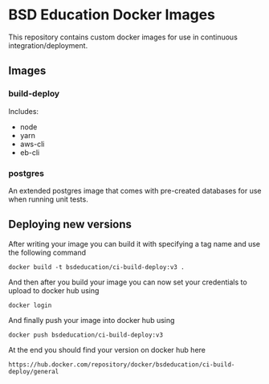 # BSD Education Docker Images

This repository contains custom docker images for use in continuous integration/deployment.

## Images

### build-deploy

Includes:
* node
* yarn
* aws-cli
* eb-cli

### postgres

An extended postgres image that comes with pre-created databases for use when running unit tests.


## Deploying new versions

After writing your image you can build it with specifying a tag name and use the following command

`docker build -t bsdeducation/ci-build-deploy:v3 .`

And then after you build your image you can now set your credentials to upload to docker hub using

`docker login`

And finally push your image into docker hub using

`docker push bsdeducation/ci-build-deploy:v3`

At the end you should find your version on docker hub here

`https://hub.docker.com/repository/docker/bsdeducation/ci-build-deploy/general`
